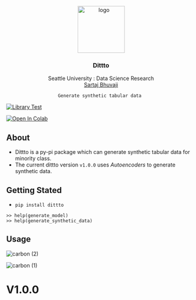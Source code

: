 <br />
<div align="center">
  <a href="https://github.com/SartajBhuvaji/pip-package-build">
    <img src="https://archives.bulbagarden.net/media/upload/2/25/0132Ditto.png" alt="logo" width="125" height="125">
  </a>

<h3 align="center">Dittto</h3>

  <p align="center">
    Seattle University : Data Science Research
    <br />
    <a href="https://github.com/SartajBhuvaji">Sartaj Bhuvaji</a>

    
    
    Generate synthetic tabular data 
    
  </p>
</div>


<div align = "left">


[![Library Test](https://github.com/SartajBhuvaji/pip-package-build/actions/workflows/library_workflow.yml/badge.svg)](https://github.com/SartajBhuvaji/pip-package-build/actions/workflows/library_workflow.yml)

  
[![Open In Colab](https://colab.research.google.com/assets/colab-badge.svg)](https://colab.research.google.com/drive/18kAMJR0VBtfC3swIkbuTPWd0Sb0mDVCo?usp=sharing)
<br>
</div>


## About
- Dittto is a py-pi package which can generate synthetic tabular data for minority class.
- The current dittto version `v1.0.0` uses <i>Autoencoders</i> to generate synthetic data.

## Getting Stated
- `pip install dittto`

 ``` 
>> help(generate_model)
>> help(generate_synthetic_data)
```

## Usage

![carbon (2)](https://github.com/SartajBhuvaji/pip-package-build/assets/31826483/129359a6-dfd4-4727-adf9-6cfa9d69543c)


![carbon (1)](https://github.com/SartajBhuvaji/pip-package-build/assets/31826483/9faadfc5-b151-43bb-a7b4-c702eb7debdc)


# V1.0.0
